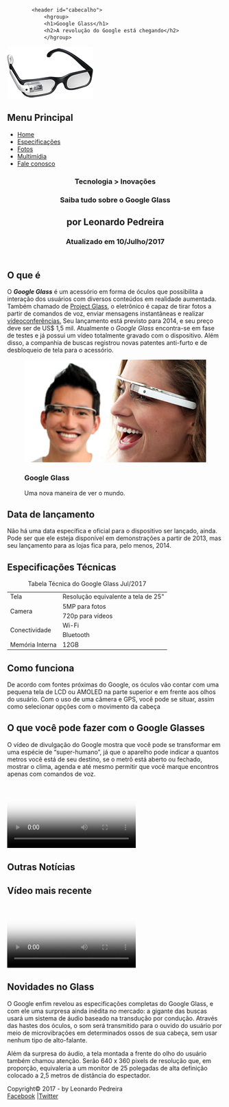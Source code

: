<!DOCTYPE html>
<html lang="pt-br">
<head>
	<meta charset="utf-8">
	<title>Tudo Sobre o Google Glass</title>
	<link rel="stylesheet" type="text/css" href="_css/estilo.css" />
	<link rel="stylesheet" type="text/css" href="_css/media.css" />
</head>
<script language="javascript" src="_javascript/funcoes.js" ></script>
	<body>
		<div id="interface">

			<header id="cabecalho">
				<hgroup>
				<h1>Google Glass</h1>
				<h2>A revolução do Google está chegando</h2>
				</hgroup>

<img id="icone" src="_imagens/glass-oculos-preto-peq.png">

<nav id="menu">
	<h1>Menu Principal</h1>
	<ul>
		<li onmouseover="mudaFoto('_imagens/home.png')" onmouseout="mudaFoto('_imagens/glass-oculos-preto-peq.png')"><a href="index.html">Home</a></li>
		<li onmouseover="mudaFoto('_imagens/especificacoes.png')" onmouseout="mudaFoto('_imagens/glass-oculos-preto-peq.png')"><a href="specs.html">Especificações</a></li>
		<li onmouseover="mudaFoto('_imagens/fotos.png')" onmouseout="mudaFoto('_imagens/glass-oculos-preto-peq.png')"><a href="fotos.html">Fotos</li></a>
		<li onmouseover="mudaFoto('_imagens/multimidia.png')" onmouseout="mudaFoto('_imagens/glass-oculos-preto-peq.png')"><a href="multimidia.html">Multimídia</a></li>
		<li onmouseover="mudaFoto('_imagens/contato.png')" onmouseout="mudaFoto('_imagens/glass-oculos-preto-peq.png')"><a href="fale-conosco.html">Fale conosco</a></li>
	</ul>
</nav>
</header>

<section id="corpo">

<article id="noticia-principal">
	<header id="cabecalho-artigo">
<hgroup>
	<h3>Tecnologia > Inovações</h3>
	<h1>Saiba tudo sobre o Google Glass</h1>
	<h2>por Leonardo Pedreira</h2>
	<h3 class="direita">Atualizado em 10/Julho/2017</h3>
</hgroup>
</header>

<h2>O que é</h2>
	<p>O <i><b>Google Glass</b></i> é um acessório em forma de óculos que possibilita a interação dos usuários com diversos conteúdos em realidade aumentada. Também chamado de <a href="https://www.google.com/glass/start/" target="_blank">Project Glass</a>, o eletrônico é capaz de tirar fotos a partir de comandos de voz, enviar mensagens instantâneas e realizar <span style="text-decoration: underline;"> vídeoconferências.</span> Seu lançamento está previsto para 2014, e seu preço deve ser de US$ 1,5 mil. Atualmente o <i>Google Glass</i> encontra-se em fase de testes e já possui um vídeo totalmente gravado com o dispositivo. Além disso, a companhia de buscas registrou novas patentes anti-furto e de desbloqueio de tela para o acessório.</p>

<figure class="foto-legenda">
	<img src="_imagens/glass-quadro-homem-mulher.jpg" />
	<figcaption>
	<h3>Google Glass</h3>
		<p>Uma nova maneira de ver o mundo.</p>
	</figcaption>

</figure>

<h2>Data de lançamento</h2>
<p>Não há uma data específica e oficial para o dispositivo ser lançado, ainda. Pode ser que ele esteja disponível em demonstrações a partir de 2013, mas seu lançamento para as lojas fica para, pelo menos, 2014.</p>

<h2>Especificações Técnicas</h2>
<table id="tabelaspec">

<caption>Tabela Técnica do Google Glass <span>Jul/2017</span></caption>

<tr><td class="ce">Tela</td> <td class="cd">Resolução equivalente a tela de 25"</td></tr>
<tr><td rowspan="2" class="ce">Camera</td> <td class="cd">5MP para fotos</td></tr>
<tr><td class="cd">720p para vídeos</td></tr>
<tr><td rowspan="2" class="ce">Conectividade</td> <td class="cd">Wi-Fi</td></tr>
<tr><td class="cd">Bluetooth</td></tr>
<tr><td class="ce">Memória Interna</td> <td class="cd">12GB</td></tr>
</table>

<h2>Como funciona</h2>
<p>De acordo com fontes próximas do Google, os óculos vão contar com uma pequena tela de LCD ou AMOLED na parte superior e em frente aos olhos do usuário. Com o uso de uma câmera e GPS, você pode se situar, assim como selecionar opções com o movimento da cabeça</p>

<h2>O que você pode fazer com o Google Glasses</h2>
<p>O vídeo de divulgação do Google mostra que você pode se transformar em uma espécie de “super-&shy;humano”, já que o aparelho pode indicar a quantos metros você está de seu destino, se o metrô está aberto ou fechado, mostrar o clima, agenda e até mesmo permitir que você marque encontros apenas com comandos de voz.</p>

<video controls="controls" poster="_imagens/video-mini01.jpg"><source src="_media/one-day.mp4" type="video/mp4"> </video>
</article>
</section>

<aside id="lateral">
<h1>Outras Notícias</h1>
<h2>Vídeo mais recente</h2>

<video id="meuvideo" controls="controls" poster="_imagens/video-mini02.jpg"><source src="_media/how-it-feels.mp4" type="video/mp4"> </video>

<h2>Novidades no Glass</h2>
<p>O Google enfim revelou as especificações completas do Google Glass, e com ele uma surpresa ainda inédita no mercado: a gigante das buscas usará um sistema de áudio baseado na transdução por condução. Através das hastes dos óculos, o som será transmitido para o ouvido do usuário por meio de microvibrações em determinados ossos de sua cabeça, sem usar nenhum tipo de alto-falante.</p>
<p>
Além da surpresa do áudio, a tela montada a frente do olho do usuário também chamou atenção. Serão 640 x 360 pixels de resolução que, em proporção, equivaleria a um monitor de 25 polegadas de alta definição colocado a 2,5 metros de distância do espectador.</p>
</aside>

<footer id="rodape">
<p>Copyright&copy; 2017 - by Leonardo Pedreira<br>
<a href="http://facebook.com" target="_blank">Facebook</a> |<a href="http://twitter.com" target="_blank">Twitter</a></p>
</footer>
</div>
</body>
</html>
